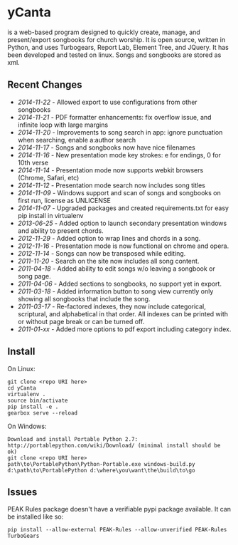 yCanta
======

is a web-based program designed to quickly create, manage, and present/export songbooks for church worship.  It is open source, written in Python, and uses Turbogears, Report Lab, Element Tree, and JQuery.  It has been developed and tested on linux.  Songs and songbooks are stored as xml.

Recent Changes
--------------
 - *2014-11-22* - Allowed export to use configurations from other songbooks 
 - *2014-11-21* - PDF formatter enhancements: fix overflow issue, and infinite loop with large margins
 - *2014-11-20* - Improvements to song search in app: ignore punctuation when searching, enable a:author search
 - *2014-11-17* - Songs and songbooks now have nice filenames
 - *2014-11-16* - New presentation mode key strokes: e for endings, 0 for 10th verse
 - *2014-11-14* - Presentation mode now supports webkit browsers (Chrome, Safari, etc)
 - *2014-11-12* - Presentation mode search now includes song titles
 - *2014-11-09* - Windows support and scan of songs and songbooks on first run, license as UNLICENSE
 - *2014-11-07* - Upgraded packages and created requirements.txt for easy pip install in virtualenv
 - *2013-06-25* - Added option to launch secondary presentation windows and ability to present chords.
 - *2012-11-29* - Added option to wrap lines and chords in a song.
 - *2012-11-16* - Presentation mode is now functional on chrome and opera.
 - *2012-11-14* - Songs can now be transposed while editing.
 - *2011-11-20* - Search on the site now includes all song content.
 - *2011-04-18* - Added ability to edit songs w/o leaving a songbook or song page.
 - *2011-04-06* - Added sections to songbooks, no support yet in export.
 - *2011-03-18* - Added information button to song view currently only showing all songbooks that include the song.
 - *2011-03-17* - Re-factored indexes, they now include categorical, scriptural, and alphabetical in that order.  All indexes can be printed with or without page break or can be turned off.
 - *2011-01-xx* - Added more options to pdf export including category index.

Install
-------

On Linux:

    git clone <repo URI here>
    cd yCanta
    virtualenv .
    source bin/activate
    pip install -e .
    gearbox serve --reload 

On Windows:

    Download and install Portable Python 2.7: http://portablepython.com/wiki/Download/ (minimal install should be ok)
    git clone <repo URI here>
    path\to\PortablePython\Python-Portable.exe windows-build.py d:\path\to\PortablePython d:\where\you\want\the\build\to\go

Issues
------

PEAK Rules package doesn't have a verifiable pypi package available.  It can be installed like so:

    pip install --allow-external PEAK-Rules --allow-unverified PEAK-Rules TurboGears
